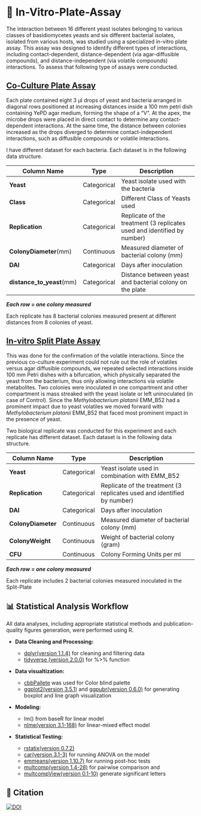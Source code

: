 # 🧫 In-Vitro-Plate-Assay
The interaction between 16 different yeast isolates belonging to various classes of basidiomycetes yeasts and six different bacterial isolates, isolated from various hosts, was studied using a specialized in-vitro plate assay. This assay was designed to identify different types of interactions, including contact-dependent, distance-dependent (via agar-diffusible compounds), and distance-independent (via volatile compounds) interactions. To assess that following type of assays were conducted.  

## [Co-Culture Plate Assay](PeaceAssay/PeaceAssay.Rmd)
Each plate contained eight 3 μl drops of yeast and bacteria arranged in diagonal rows positioned at increasing distances inside a 100 mm petri dish containing YePD agar medium, forming the shape of a “V”. At the apex, the microbe drops were placed in direct contact to determine any contact-dependent interactions. At the same time, the distance between colonies increased as the drops diverged to determine contact-independent interactions, such as diffusible compounds or volatile interactions. 

I have different dataset for each bacteria. Each dataset is in the following data structure.
 
|  Column Name               | Type        | Description                                                            |
|----------------------------|-------------|------------------------------------------------------------------------|
| **Yeast**                  | Categorical | Yeast isolate used with the bacteria                                   |
| **Class**                  | Categorical | Different Class of Yeasts used                                         |
| **Replication**            | Categorical | Replicate of the treatment (3 replicates used and identified by number)|
| **ColonyDiameter**(mm)     | Continuous  | Measured diameter of bacterial colony (mm)                             |
| **DAI**                    | Categorical | Days after inoculation                                                 |
| **distance_to_yeast**(mm)  | Categorical | Distance between yeast and bacterial colony on the plate               |

***Each row = one colony measured*** 

Each replicate has 8 bacterial colonies measured present at different distances from 8 colonies of yeast.


## [In-vitro Split Plate Assay](SplitPlate/Splitplate.Rmd)
This was done for the confirmation of the volatile interactions. Since the previous co-culture experiment could not rule out the role of volatiles versus agar diffusible compounds, we repeated selected interactions inside 100 mm Petri dishes with a bifurcation, which physically separated the yeast from the bacterium, thus only allowing interactions via volatile metabolites. Two colonies were inoculated in one compartment and other compartment is mass streaked with the yeast isolate or left uninoculated (in case of Control). Since the *Methylobacterium platanii* EMM_B52 had a prominent impact due to yeast volatiles we moved forward with *Methylobacterium platanii* EMM_B52 that faced most prominent impact in the presence of yeast.

Two biological replicate was conducted for this experiment and each replicate has different dataset. Each dataset is in the following data structure. 

| Column Name                 | Type        | Description                                                        |
|-----------------------------|-------------|--------------------------------------------------------------------|
| **Yeast**                   | Categorical | Yeast isolate used in combination with EMM_B52                     |
| **Replication**             | Categorical | Replicate of the treatment (3 replicates used and identified by number) |
| **DAI**                     | Categorical | Days after inoculation                                             |
| **ColonyDiameter**          | Continuous  | Measured diameter of bacterial colony (mm)                                  |
| **ColonyWeight**            | Continuous  | Weight of bacterial colony (gram)                                    |
| **CFU**                     | Continuous  | Colony Forming Units per ml                     |

***Each row = one colony measured***

Each replicate includes 2 bacterial colonies measured inoculated in the Split-Plate


## **📊 Statistical Analysis Workflow**
All data analyses, including appropriate statistical methods and publication-quality figures generation, were performed using R.

- **Data Cleaning and Processing:** 
    - [dplyr(version 1.1.4)](https://cran.r-project.org/web/packages/dplyr/index.html) for cleaning and filtering data
    - [tidyverse (version 2.0.0)](https://github.com/tidyverse/tidyverse/releases/tag/v2.0.0) for %>% function

- **Data visualtization:** 
  - [cbbPallete](https://ghurault.github.io/HuraultMisc/reference/cbbPalette.html) was used for Color blind palette
  - [ggplot2(version 3.5.1)](https://cloud.r-project.org/web/packages/ggplot2/index.html) and [ggpubr(version 0.6.0)](https://cran.r-project.org/web/packages/ggpubr/index.html) for generating boxplot and line graph visualization

- **Modeling:** 
  - lm() from baseR for linear model
  - [nlme(version 3.1-168)](https://cran.r-project.org/web/packages/nlme/index.html) for linear-mixed effect model 

- **Statistical Testing:** 
  - [rstatix(version 0.7.2)](https://cran.r-project.org/web/packages/rstatix/index.html)
  - [car(version 3.1-3)](https://cran.r-project.org/web/packages/car/index.html) for running ANOVA on the model
  - [emmeans(version 1.10.7)](https://cran.r-project.org/web/packages/emmeans/index.html) for running post-hoc tests
  - [multcomp(version 1.4-28)](https://cran.r-project.org/web/packages/multcomp/index.html) for pairwise comparison and 
  - [multcompView(version 0.1-10)](https://cran.r-project.org/web/packages/multcompView/index.html) generate significant letters


## **📎 Citation**

[![DOI](https://zenodo.org/badge/923872561.svg)](https://doi.org/10.5281/zenodo.15258662)


